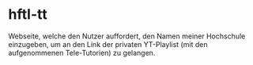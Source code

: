 # hftl-tt
Webseite, welche den Nutzer auffordert, den Namen meiner Hochschule einzugeben, um an den Link der privaten YT-Playlist (mit den aufgenommenen Tele-Tutorien) zu gelangen.
